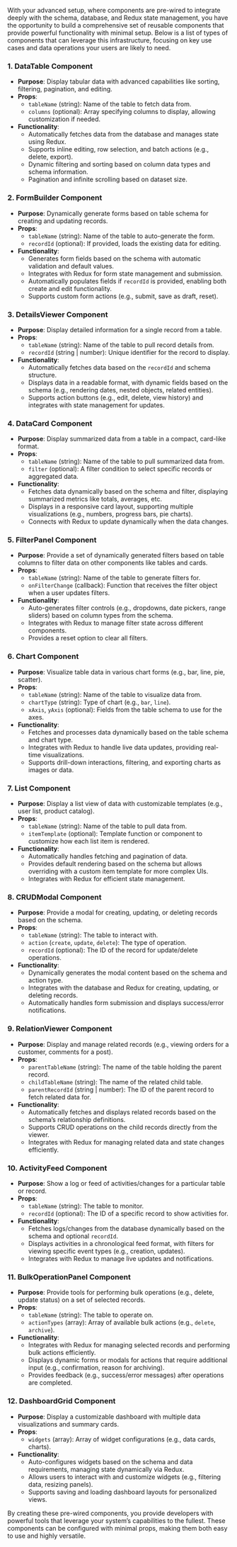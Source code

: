 With your advanced setup, where components are pre-wired to integrate deeply with the schema, database, and Redux state management, you have the opportunity to build a comprehensive set of reusable components that provide powerful functionality with minimal setup. Below is a list of types of components that can leverage this infrastructure, focusing on key use cases and data operations your users are likely to need.

### 1. **DataTable Component**
- **Purpose**: Display tabular data with advanced capabilities like sorting, filtering, pagination, and editing.
- **Props**:
    - `tableName` (string): Name of the table to fetch data from.
    - `columns` (optional): Array specifying columns to display, allowing customization if needed.
- **Functionality**:
    - Automatically fetches data from the database and manages state using Redux.
    - Supports inline editing, row selection, and batch actions (e.g., delete, export).
    - Dynamic filtering and sorting based on column data types and schema information.
    - Pagination and infinite scrolling based on dataset size.

### 2. **FormBuilder Component**
- **Purpose**: Dynamically generate forms based on table schema for creating and updating records.
- **Props**:
    - `tableName` (string): Name of the table to auto-generate the form.
    - `recordId` (optional): If provided, loads the existing data for editing.
- **Functionality**:
    - Generates form fields based on the schema with automatic validation and default values.
    - Integrates with Redux for form state management and submission.
    - Automatically populates fields if `recordId` is provided, enabling both create and edit functionality.
    - Supports custom form actions (e.g., submit, save as draft, reset).

### 3. **DetailsViewer Component**
- **Purpose**: Display detailed information for a single record from a table.
- **Props**:
    - `tableName` (string): Name of the table to pull record details from.
    - `recordId` (string | number): Unique identifier for the record to display.
- **Functionality**:
    - Automatically fetches data based on the `recordId` and schema structure.
    - Displays data in a readable format, with dynamic fields based on the schema (e.g., rendering dates, nested objects, related entities).
    - Supports action buttons (e.g., edit, delete, view history) and integrates with state management for updates.

### 4. **DataCard Component**
- **Purpose**: Display summarized data from a table in a compact, card-like format.
- **Props**:
    - `tableName` (string): Name of the table to pull summarized data from.
    - `filter` (optional): A filter condition to select specific records or aggregated data.
- **Functionality**:
    - Fetches data dynamically based on the schema and filter, displaying summarized metrics like totals, averages, etc.
    - Displays in a responsive card layout, supporting multiple visualizations (e.g., numbers, progress bars, pie charts).
    - Connects with Redux to update dynamically when the data changes.

### 5. **FilterPanel Component**
- **Purpose**: Provide a set of dynamically generated filters based on table columns to filter data on other components like tables and cards.
- **Props**:
    - `tableName` (string): Name of the table to generate filters for.
    - `onFilterChange` (callback): Function that receives the filter object when a user updates filters.
- **Functionality**:
    - Auto-generates filter controls (e.g., dropdowns, date pickers, range sliders) based on column types from the schema.
    - Integrates with Redux to manage filter state across different components.
    - Provides a reset option to clear all filters.

### 6. **Chart Component**
- **Purpose**: Visualize table data in various chart forms (e.g., bar, line, pie, scatter).
- **Props**:
    - `tableName` (string): Name of the table to visualize data from.
    - `chartType` (string): Type of chart (e.g., `bar`, `line`).
    - `xAxis`, `yAxis` (optional): Fields from the table schema to use for the axes.
- **Functionality**:
    - Fetches and processes data dynamically based on the table schema and chart type.
    - Integrates with Redux to handle live data updates, providing real-time visualizations.
    - Supports drill-down interactions, filtering, and exporting charts as images or data.

### 7. **List Component**
- **Purpose**: Display a list view of data with customizable templates (e.g., user list, product catalog).
- **Props**:
    - `tableName` (string): Name of the table to pull data from.
    - `itemTemplate` (optional): Template function or component to customize how each list item is rendered.
- **Functionality**:
    - Automatically handles fetching and pagination of data.
    - Provides default rendering based on the schema but allows overriding with a custom item template for more complex UIs.
    - Integrates with Redux for efficient state management.

### 8. **CRUDModal Component**
- **Purpose**: Provide a modal for creating, updating, or deleting records based on the schema.
- **Props**:
    - `tableName` (string): The table to interact with.
    - `action` (`create`, `update`, `delete`): The type of operation.
    - `recordId` (optional): The ID of the record for update/delete operations.
- **Functionality**:
    - Dynamically generates the modal content based on the schema and action type.
    - Integrates with the database and Redux for creating, updating, or deleting records.
    - Automatically handles form submission and displays success/error notifications.

### 9. **RelationViewer Component**
- **Purpose**: Display and manage related records (e.g., viewing orders for a customer, comments for a post).
- **Props**:
    - `parentTableName` (string): The name of the table holding the parent record.
    - `childTableName` (string): The name of the related child table.
    - `parentRecordId` (string | number): The ID of the parent record to fetch related data for.
- **Functionality**:
    - Automatically fetches and displays related records based on the schema’s relationship definitions.
    - Supports CRUD operations on the child records directly from the viewer.
    - Integrates with Redux for managing related data and state changes efficiently.

### 10. **ActivityFeed Component**
- **Purpose**: Show a log or feed of activities/changes for a particular table or record.
- **Props**:
    - `tableName` (string): The table to monitor.
    - `recordId` (optional): The ID of a specific record to show activities for.
- **Functionality**:
    - Fetches logs/changes from the database dynamically based on the schema and optional `recordId`.
    - Displays activities in a chronological feed format, with filters for viewing specific event types (e.g., creation, updates).
    - Integrates with Redux to manage live updates and notifications.

### 11. **BulkOperationPanel Component**
- **Purpose**: Provide tools for performing bulk operations (e.g., delete, update status) on a set of selected records.
- **Props**:
    - `tableName` (string): The table to operate on.
    - `actionTypes` (array): Array of available bulk actions (e.g., `delete`, `archive`).
- **Functionality**:
    - Integrates with Redux for managing selected records and performing bulk actions efficiently.
    - Displays dynamic forms or modals for actions that require additional input (e.g., confirmation, reason for archiving).
    - Provides feedback (e.g., success/error messages) after operations are completed.

### 12. **DashboardGrid Component**
- **Purpose**: Display a customizable dashboard with multiple data visualizations and summary cards.
- **Props**:
    - `widgets` (array): Array of widget configurations (e.g., data cards, charts).
- **Functionality**:
    - Auto-configures widgets based on the schema and data requirements, managing state dynamically via Redux.
    - Allows users to interact with and customize widgets (e.g., filtering data, resizing panels).
    - Supports saving and loading dashboard layouts for personalized views.

By creating these pre-wired components, you provide developers with powerful tools that leverage your system’s capabilities to the fullest. These components can be configured with minimal props, making them both easy to use and highly versatile.
